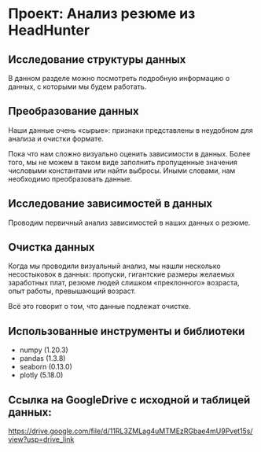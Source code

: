 # Проект: Анализ резюме из HeadHunter

## Исследование структуры данных

В данном разделе можно посмотреть подробную информацию о данных, с которыми мы будем работать.

## Преобразование данных

Наши данные очень «сырые»: признаки представлены в неудобном для анализа и очистки формате.

Пока что нам сложно визуально оценить зависимости в данных. Более того, мы не можем в таком виде заполнить пропущенные значения числовыми константами или найти выбросы. Иными словами, нам необходимо преобразовать данные.

## Исследование зависимостей в данных

Проводим первичный анализ зависимостей в наших данных о резюме.

## Очистка данных

Когда мы проводили визуальный анализ, мы нашли несколько несостыковок в данных: пропуски, гигантские размеры желаемых заработных плат, резюме людей слишком «преклонного» возраста, опыт работы, превышающий возраст.

Всё это говорит о том, что данные подлежат очистке.

## Использованные инструменты и библиотеки
* numpy (1.20.3)
* pandas (1.3.8)
* seaborn (0.13.0)
* plotly (5.18.0)

## Ссылка на GoogleDrive с исходной и  таблицей данных:
https://drive.google.com/file/d/11RL3ZMLag4uMTMEzRGbae4mU9Pvet15s/view?usp=drive_link
